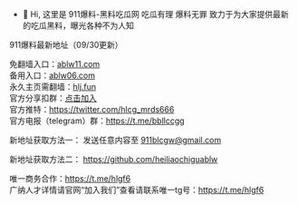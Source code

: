 - 👋 Hi, 这里是 911爆料-黑料吃瓜网 吃瓜有理 爆料无罪
致力于为大家提供最新的吃瓜黑料，曝光各种不为人知

911爆料最新地址（09/30更新）

免翻墙入口：[ablw11.com](https://ablw12.com)<br>
备用入口：[ablw06.com](https://ablw11.com)<br>
永久主页需翻墙：[hlj.fun](https://www.hlj.fun)<br>
官方分享扣群：[点击加入](http://c.wiwji52.cn/s/VnSe)<br>
官方推特：https://twitter.com/hlcg_mrds666<br>
官方电报（telegram）群：https://t.me/bbllccgg<br>

新地址获取方法一： 发送任意内容至 911blcgw@gmail.com

新地址获取方法二： https://github.com/heiliaochiguablw

唯一商务合作：https://t.me/hlgf6<br>
广纳人才详情请官网“加入我们”查看请联系唯一tg号：https://t.me/hlgf6<br>
